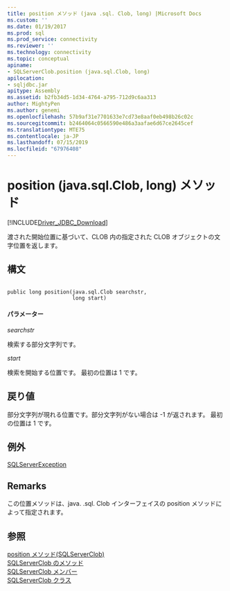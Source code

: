 ```yaml
---
title: position メソッド (java .sql. Clob, long) |Microsoft Docs
ms.custom: ''
ms.date: 01/19/2017
ms.prod: sql
ms.prod_service: connectivity
ms.reviewer: ''
ms.technology: connectivity
ms.topic: conceptual
apiname:
- SQLServerClob.position (java.sql.Clob, long)
apilocation:
- sqljdbc.jar
apitype: Assembly
ms.assetid: b2fb34d5-1d34-4764-a795-712d9c6aa313
author: MightyPen
ms.author: genemi
ms.openlocfilehash: 57b9af31e7701633e7cd73e8aaf0eb498b26c02c
ms.sourcegitcommit: b2464064c0566590e486a3aafae6d67ce2645cef
ms.translationtype: MTE75
ms.contentlocale: ja-JP
ms.lasthandoff: 07/15/2019
ms.locfileid: "67976408"
---
```

# <a name="position-method-javasqlclob-long"></a>position (java.sql.Clob, long) メソッド
[!INCLUDE[Driver_JDBC_Download](../../../includes/driver_jdbc_download.md)]

  渡された開始位置に基づいて、CLOB 内の指定された CLOB オブジェクトの文字位置を返します。  
  
## <a name="syntax"></a>構文  
  
```  
  
public long position(java.sql.Clob searchstr,  
                     long start)  
```  
  
#### <a name="parameters"></a>パラメーター  
 *searchstr*  
  
 検索する部分文字列です。  
  
 *start*  
  
 検索を開始する位置です。 最初の位置は 1 です。  
  
## <a name="return-value"></a>戻り値  
 部分文字列が現れる位置です。部分文字列がない場合は -1 が返されます。 最初の位置は 1 です。  
  
## <a name="exceptions"></a>例外  
 [SQLServerException](../../../connect/jdbc/reference/sqlserverexception-class.md)  
  
## <a name="remarks"></a>Remarks  
 この位置メソッドは、java. .sql. Clob インターフェイスの position メソッドによって指定されます。  
  
## <a name="see-also"></a>参照  
 [position メソッド&#40;SQLServerClob&#41;](../../../connect/jdbc/reference/position-method-sqlserverclob.md)   
 [SQLServerClob のメソッド](../../../connect/jdbc/reference/sqlserverclob-methods.md)   
 [SQLServerClob メンバー](../../../connect/jdbc/reference/sqlserverclob-members.md)   
 [SQLServerClob クラス](../../../connect/jdbc/reference/sqlserverclob-class.md)  
  
  
